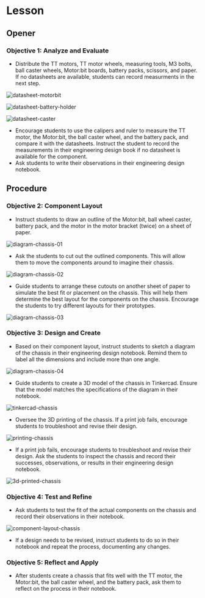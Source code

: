 # Lesson

## Opener

### **Objective 1: Analyze and Evaluate**

- Distribute the TT motors, TT motor wheels, measuring tools, M3 bolts, ball caster wheels, Motor:bit boards, battery packs, scissors, and paper. If no datasheets are available, students can record measurments in the next step.

![datasheet-motorbit](assets/datasheet-motorbit.jpg)

![datasheet-battery-holder](assets/datasheet-battery-holder.png)

![datasheet-caster](assets/datasheet-caster.png)

- Encourage students to use the calipers and ruler to measure the TT motor, the Motor:bit, the ball caster wheel, and the battery pack, and compare it with the datasheets. Instruct the student to record the measurements in their engineering design book if no datasheet is available for the component.
- Ask students to write their observations in their engineering design notebook.

## Procedure

### **Objective 2: Component Layout**

- Instruct students to draw an outline of the Motor:bit, ball wheel caster, battery pack, and the motor in the motor bracket (twice) on a sheet of paper.

![diagram-chassis-01](assets/diagram-chassis-01.jpg)

- Ask the students to cut out the outlined components. This will allow them to move the components around to imagine their chassis.

![diagram-chassis-02](assets/diagram-chassis-02.jpg)

- Guide students to arrange these cutouts on another sheet of paper to simulate the best fit or placement on the chassis. This will help them determine the best layout for the components on the chassis. Encourage the students to try different layouts for their prototypes.

![diagram-chassis-03](assets/diagram-chassis-03.jpg)

### **Objective 3: Design and Create**

- Based on their component layout, instruct students to sketch a diagram of the chassis in their engineering design notebook. Remind them to label all the dimensions and include more than one angle.

![diagram-chassis-04](assets/diagram-chassis-04.jpg)

- Guide students to create a 3D model of the chassis in Tinkercad. Ensure that the model matches the specifications of the diagram in their notebook.

![tinkercad-chassis](/Users/simon/Documents/GitHub/microbit-rover-lessons/docs/lessons/assets/tinkercad-chassis.png)

- Oversee the 3D printing of the chassis. If a print job fails, encourage students to troubleshoot and revise their design.

![printing-chassis](https://i.imgur.com/ww4Q3wB.gif)

- If a print job fails, encourage students to troubleshoot and revise their design. Ask the students to inspect the chassis and record their successes, observations, or results in their engineering design notebook.

![3d-printed-chassis](assets/3d-printed-chassis.png)

### **Objective 4: Test and Refine**

- Ask students to test the fit of the actual components on the chassis and record their observations in their notebook.

![component-layout-chassis](assets/component-layout-chassis.png)

- If a design needs to be revised, instruct students to do so in their notebook and repeat the process, documenting any changes.

### **Objective 5: Reflect and Apply**

- After students create a chassis that fits well with the TT motor, the Motor:bit, the ball caster wheel, and the battery pack, ask them to reflect on the process in their notebook.
